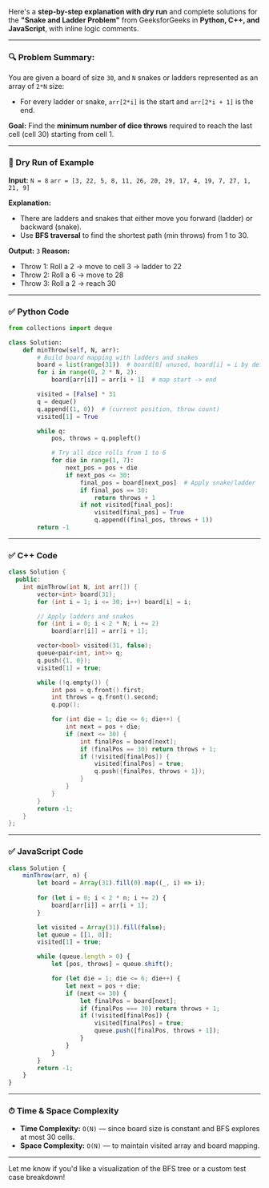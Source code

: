 Here's a **step-by-step explanation with dry run** and complete solutions for the **"Snake and Ladder Problem"** from GeeksforGeeks in **Python, C++, and JavaScript**, with inline logic comments.

---

### 🔍 Problem Summary:

You are given a board of size `30`, and `N` snakes or ladders represented as an array of `2*N` size:

* For every ladder or snake, `arr[2*i]` is the start and `arr[2*i + 1]` is the end.

**Goal:** Find the **minimum number of dice throws** required to reach the last cell (cell 30) starting from cell 1.

---

### 🧠 Dry Run of Example

**Input:**
`N = 8`
`arr = [3, 22, 5, 8, 11, 26, 20, 29, 17, 4, 19, 7, 27, 1, 21, 9]`

**Explanation:**

* There are ladders and snakes that either move you forward (ladder) or backward (snake).
* Use **BFS traversal** to find the shortest path (min throws) from 1 to 30.

**Output:** `3`
**Reason:**

* Throw 1: Roll a 2 → move to cell 3 → ladder to 22
* Throw 2: Roll a 6 → move to 28
* Throw 3: Roll a 2 → reach 30

---

### ✅ Python Code

```python
from collections import deque

class Solution:
    def minThrow(self, N, arr):
        # Build board mapping with ladders and snakes
        board = list(range(31))  # board[0] unused, board[i] = i by default
        for i in range(0, 2 * N, 2):
            board[arr[i]] = arr[i + 1]  # map start -> end

        visited = [False] * 31
        q = deque()
        q.append((1, 0))  # (current position, throw count)
        visited[1] = True

        while q:
            pos, throws = q.popleft()

            # Try all dice rolls from 1 to 6
            for die in range(1, 7):
                next_pos = pos + die
                if next_pos <= 30:
                    final_pos = board[next_pos]  # Apply snake/ladder
                    if final_pos == 30:
                        return throws + 1
                    if not visited[final_pos]:
                        visited[final_pos] = True
                        q.append((final_pos, throws + 1))
        return -1
```

---

### ✅ C++ Code

```cpp
class Solution {
  public:
    int minThrow(int N, int arr[]) {
        vector<int> board(31);
        for (int i = 1; i <= 30; i++) board[i] = i;

        // Apply ladders and snakes
        for (int i = 0; i < 2 * N; i += 2)
            board[arr[i]] = arr[i + 1];

        vector<bool> visited(31, false);
        queue<pair<int, int>> q;
        q.push({1, 0});
        visited[1] = true;

        while (!q.empty()) {
            int pos = q.front().first;
            int throws = q.front().second;
            q.pop();

            for (int die = 1; die <= 6; die++) {
                int next = pos + die;
                if (next <= 30) {
                    int finalPos = board[next];
                    if (finalPos == 30) return throws + 1;
                    if (!visited[finalPos]) {
                        visited[finalPos] = true;
                        q.push({finalPos, throws + 1});
                    }
                }
            }
        }
        return -1;
    }
};
```

---

### ✅ JavaScript Code

```javascript
class Solution {
    minThrow(arr, n) {
        let board = Array(31).fill(0).map((_, i) => i);
        
        for (let i = 0; i < 2 * n; i += 2) {
            board[arr[i]] = arr[i + 1];
        }

        let visited = Array(31).fill(false);
        let queue = [[1, 0]];
        visited[1] = true;

        while (queue.length > 0) {
            let [pos, throws] = queue.shift();

            for (let die = 1; die <= 6; die++) {
                let next = pos + die;
                if (next <= 30) {
                    let finalPos = board[next];
                    if (finalPos === 30) return throws + 1;
                    if (!visited[finalPos]) {
                        visited[finalPos] = true;
                        queue.push([finalPos, throws + 1]);
                    }
                }
            }
        }
        return -1;
    }
}
```

---

### ⏱ Time & Space Complexity

* **Time Complexity:** `O(N)` — since board size is constant and BFS explores at most 30 cells.
* **Space Complexity:** `O(N)` — to maintain visited array and board mapping.

---

Let me know if you'd like a visualization of the BFS tree or a custom test case breakdown!
